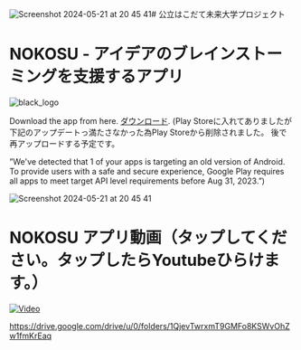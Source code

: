 ![Screenshot 2024-05-21 at 20 45 41](https://github.com/asithishantha/newnokosuios/assets/42315166/50dfca15-fee8-4493-88e9-7564f4680a4a)# 公立はこだて未来大学プロジェクト

# NOKOSU - アイデアのブレインストーミングを支援するアプリ

![black_logo](https://i.postimg.cc/Qx61X8Gr/Untitled-design.png)

Download the app from here. [ダウンロード](https://drive.google.com/drive/folders/1QjevTwrxmT9GMFo8KSWvOhZw1fmKrEaq?usp=drive_link).
(Play Storeに入れてありましたが下記のアップデートっ満たさなかった為Play Storeから削除されました。
後で再アップロードする予定です。

”We've detected that 1 of your apps is targeting an old version of Android. To provide users with a safe and secure experience, Google Play requires all apps to meet target API level requirements before Aug 31, 2023.”)

![Screenshot 2024-05-21 at 20 45 41](https://github.com/asithishantha/newnokosuios/assets/42315166/24a7daa4-fee0-4e16-a3f5-f454f0c1a8dc)


# NOKOSU アプリ動画（タップしてください。タップしたらYoutubeひらけます。）


[![Video](https://i.postimg.cc/d18GvGvW/NOKOSY.png)](https://www.youtube.com/watch?v=4FxHrCpQAiQ)


https://drive.google.com/drive/u/0/folders/1QjevTwrxmT9GMFo8KSWvOhZw1fmKrEaq
